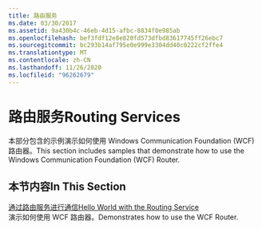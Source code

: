 ```yaml
---
title: 路由服务
ms.date: 03/30/2017
ms.assetid: 9a430b4c-46eb-4d15-afbc-8834f0e985ab
ms.openlocfilehash: bef3fdf12e8e820fd573dfbd83617745ff26ebc7
ms.sourcegitcommit: bc293b14af795e0e999e3304dd40c0222cf2ffe4
ms.translationtype: MT
ms.contentlocale: zh-CN
ms.lasthandoff: 11/26/2020
ms.locfileid: "96262679"
---
```

# <a name="routing-services"></a><span data-ttu-id="34de7-102">路由服务</span><span class="sxs-lookup"><span data-stu-id="34de7-102">Routing Services</span></span>

<span data-ttu-id="34de7-103">本部分包含的示例演示如何使用 Windows Communication Foundation (WCF) 路由器。</span><span class="sxs-lookup"><span data-stu-id="34de7-103">This section includes samples that demonstrate how to use the Windows Communication Foundation (WCF) Router.</span></span>  
  
## <a name="in-this-section"></a><span data-ttu-id="34de7-104">本节内容</span><span class="sxs-lookup"><span data-stu-id="34de7-104">In This Section</span></span>  

 [<span data-ttu-id="34de7-105">通过路由服务进行通信</span><span class="sxs-lookup"><span data-stu-id="34de7-105">Hello World with the Routing Service</span></span>](hello-world-with-the-routing-service.md)  
 <span data-ttu-id="34de7-106">演示如何使用 WCF 路由器。</span><span class="sxs-lookup"><span data-stu-id="34de7-106">Demonstrates how to use the WCF Router.</span></span>
